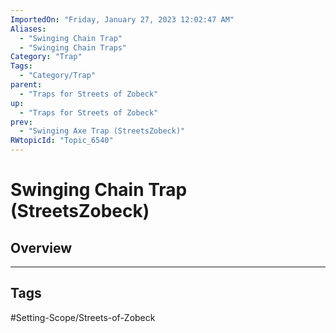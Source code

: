 ```yaml
---
ImportedOn: "Friday, January 27, 2023 12:02:47 AM"
Aliases:
  - "Swinging Chain Trap"
  - "Swinging Chain Traps"
Category: "Trap"
Tags:
  - "Category/Trap"
parent:
  - "Traps for Streets of Zobeck"
up:
  - "Traps for Streets of Zobeck"
prev:
  - "Swinging Axe Trap (StreetsZobeck)"
RWtopicId: "Topic_6540"
---
```

# Swinging Chain Trap (StreetsZobeck)
## Overview

---
## Tags
#Setting-Scope/Streets-of-Zobeck

